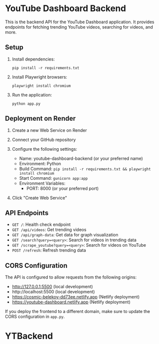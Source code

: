 # YouTube Dashboard Backend

This is the backend API for the YouTube Dashboard application. It provides endpoints for fetching trending YouTube videos, searching for videos, and more.

## Setup

1. Install dependencies:
   ```
   pip install -r requirements.txt
   ```

2. Install Playwright browsers:
   ```
   playwright install chromium
   ```

3. Run the application:
   ```
   python app.py
   ```

## Deployment on Render

1. Create a new Web Service on Render
2. Connect your GitHub repository
3. Configure the following settings:
   - Name: youtube-dashboard-backend (or your preferred name)
   - Environment: Python
   - Build Command: `pip install -r requirements.txt && playwright install chromium`
   - Start Command: `gunicorn app:app`
   - Environment Variables:
     - PORT: 8000 (or your preferred port)

4. Click "Create Web Service"

## API Endpoints

- `GET /`: Health check endpoint
- `GET /api/videos`: Get trending videos
- `GET /api/graph-data`: Get data for graph visualization
- `GET /search?query=<query>`: Search for videos in trending data
- `GET /scrape_youtube?query=<query>`: Search for videos on YouTube
- `POST /refresh`: Refresh trending data

## CORS Configuration

The API is configured to allow requests from the following origins:
- http://127.0.0.1:5500 (local development)
- http://localhost:5500 (local development)
- https://cosmic-belekoy-dd73ee.netlify.app (Netlify deployment)
- https://youtube-dashboard.netlify.app (Netlify deployment)

If you deploy the frontend to a different domain, make sure to update the CORS configuration in `app.py`.
# YTBackend
